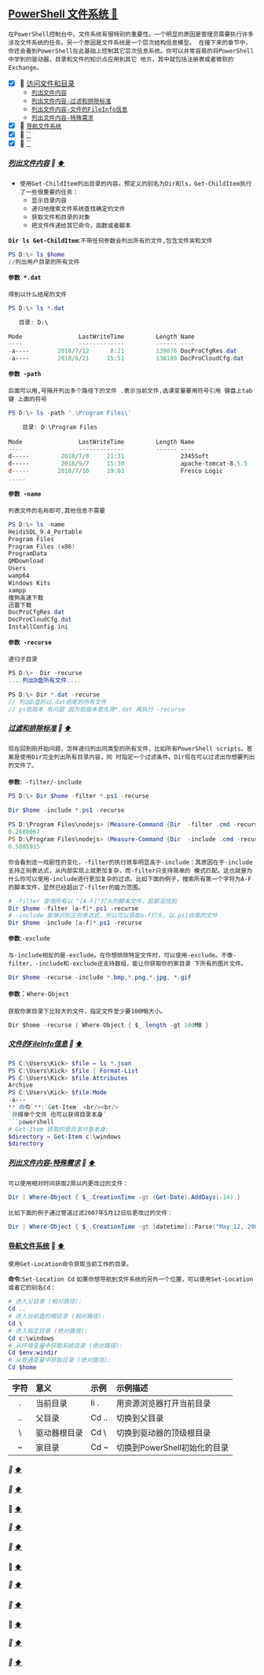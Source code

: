 <a id="top" href="#top">PowerShell 文件系统  :maple_leaf:</a> 
----
`在PowerShell控制台中，文件系统有很特别的重要性。一个明显的原因是管理员需要执行许多涉及文件系统的任务。另一个原因是文件系统是一个层次结构信息模型。
在接下来的章节中，你还会看到PowerShell在此基础上控制其它层次信息系统。你可以非常容易的将PowerShell中学到的驱动器，目录和文件的知识点应用到其它
地方，其中就包括注册表或者微软的Exchange。`

- [x] :maple_leaf: <a href="#">访问文件和目录</a>
  - <a href="#ListContent" >`列出文件内容`</a> 
  - <a href="#ListContentfilter" >`列出文件内容-过滤和排除标准`</a>
  - <a href="#ListContentContext" >`列出文件内容-文件的FileInfo信息`</a>
  - <a href="#ListContentNeed" >`列出文件内容-特殊需求`</a>
- [x] :maple_leaf: <a href="#NavigatorSystem">`导航文件系统`</a>
- [x] :maple_leaf: <a href="#">``</a>
- [x] :maple_leaf: <a href="#">``</a>

####  
##### <a id="ListContent" href="#ListContent">列出文件内容</a>  :star2: <a href="#top"> :arrow_up: </a>
* `使用Get-ChildItem列出目录的内容。预定义的别名为Dir和ls，Get-ChildItem执行了一些很重要的任务：`
  * `显示目录内容`
  * `递归地搜索文件系统查找确定的文件`
  * `获取文件和目录的对象`
  * `把文件传递给其它命令，函数或者脚本` <br/>
    
**`Dir ls Get-ChildItem`**:`不带任何参数会列出所有的文件,包含文件夹和文件`    <br/>
```powershell
PS D:\> ls $home
//列出用户目录的所有文件
```

**`参数 *.dat`** <br/><br/>
`得到以什么结尾的文件`
```powershell
PS D:\> ls *.dat

   目录: D:\

Mode                LastWriteTime         Length Name
----                -------------         ------ ----
-a----        2018/7/12      8:21         139076 DocProCfgRes.dat
-a----        2018/6/21     15:51         138189 DocProCloudCfg.dat
```
**`参数 -path`** <br/><br/>
`后面可以用,号隔开列出多个路径下的文件 .表示当前文件,选课变量要用符号引用 键盘上tab键 上面的符号`
```powershell
PS D:\> ls -path '.\Program Files\'

    目录: D:\Program Files
    
Mode                LastWriteTime         Length Name
----                -------------         ------ ----
d-----         2018/7/8     21:31                2345Soft
d-----         2018/9/7     15:30                apache-tomcat-8.5.5
d-----        2018/7/10     19:03                Fresco Logic
.....
```
**`参数 -name`** <br/><br/>
`列表文件的名称即可,其他信息不需要`
```powershell
PS D:\> ls -name
HeidiSQL_9.4_Portable
Program Files
Program Files (x86)
ProgramData
QMDownload
Users
wamp64
Windows Kits
xampp
搜狗高速下载
迅雷下载
DocProCfgRes.dat
DocProCloudCfg.dat
InstallConfig.ini
```
**`参数 -recurse`** <br/><br/>
`递归子目录`
```C#
PS D:\>  Dir -recurse
....列出D盘所有文件....

PS D:\> Dir *.dat -recurse
// 列出D盘的以.dat结尾的所有文件
// ps低版本 有问题 因为低版本是先筛*.dat 再执行 -recurse

```
##### <a id="ListContentfilter" href="#ListContentfilter">过滤和排除标准</a>  :star2: <a href="#top"> :arrow_up: </a>
`现在回到刚开始问题，怎样递归列出同类型的所有文件，比如所有PowerShell scripts。答案是使用Dir完全列出所有目录内容，同
时指定一个过滤条件。Dir现在可以过滤出你想要列出的文件了。` <br/><br/>
**`参数`**:` -filter/-include`
```powershell
PS D:\> Dir $home -filter *.ps1 -recurse

Dir $home -include *.ps1 -recurse

PS D:\Program Files\nodejs> (Measure-Command {Dir  -filter .cmd -recurse}).TotalSeconds
0.2680067
PS D:\Program Files\nodejs> (Measure-Command {Dir  -include .cmd -recurse}).TotalSeconds
0.5885915
```
`你会看到这一戏剧性的变化，-filter的执行效率明显高于-include：其原因在于-include支持正则表达式，从内部实现上就更加复杂，而-filter只支持简单的
模式匹配。这也就是为什么你可以使用-include进行更加复杂的过滤。比如下面的例子，搜索所有第一个字符为A-F的脚本文件，显然已经超出了-filter的能力范围。`
```powershell
# -filter 查询所有以 "[A-F]"打头的脚本文件，屁都没找到
Dir $home -filter [a-f]*.ps1 -recurse
# -include 能够识别正则表达式，所以可以获取a-f打头，以.ps1收尾的文件
Dir $home -include [a-f]*.ps1 -recurse
```
**`参数`**:`-exclude` <br/><br/>
`与-include相反的是-exclude。在你想排除特定文件时，可以使用-exclude。不像-filter，-include和-exclude还支持数组，能让你获取你的家目录
下所有的图片文件。`
```powershell
Dir $home -recurse -include *.bmp,*.png,*.jpg, *.gif
```
**`参数`**：`Where-Object`<br/><br/>
`获取你家目录下比较大的文件，指定文件至少要100MB大小。`
```C#
Dir $home -recurse | Where-Object { $_.length -gt 100MB }
```
#####  <a id="ListContentContext" href="#ListContentContext">文件的FileInfo信息</a>  :star2: <a href="#top"> :arrow_up:</a>
```powershell
PS C:\Users\Kick> $file = ls *.json
PS C:\Users\Kick> $file | Format-List
PS C:\Users\Kick> $file.Attributes
Archive
PS C:\Users\Kick> $file.Mode
-a---
**`命令`**:`Get-Item` <br/><br/>
`获得单个文件 也可以获得目录本身`
```powershell
# Get-Item 获取的是目录对象本身:
$directory = Get-Item c:\windows
$directory

```
#####  <a id="ListContentNeed" href="#ListContentNeed">列出文件内容-特殊需求</a>  :star2: <a href="#top"> :arrow_up:</a>
`可以使用相对时间获取2周以内更改过的文件：`
```powershell
Dir | Where-Object { $_.CreationTime -gt (Get-Date).AddDays(-14) }
```
`比如下面的例子通过管道过滤2007年5月12日后更改过的文件：`
```powershell
Dir | Where-Object { $_.CreationTime -gt [datetime]::Parse("May 12, 2007") }
```
####  <a id="NavigatorSystem" href="#NavigatorSystem">导航文件系统</a>  :star2: <a href="#top"> :arrow_up:</a>
`使用Get-Location命令获取当前工作的目录。`

**`命令`**:`Set-Location Cd`
`如果你想导航到文件系统的另外一个位置，可以使用Set-Location或者它的别名Cd：`
```powershell
# 进入父目录 (相对路径):
Cd ..
# 进入当前盘的根目录 (相对路径):
Cd \
# 进入指定目录 (绝对路径):
Cd c:\windows
# 从环境变量中获取系统目录 (绝对路径):
Cd $env:windir
# 从普通变量中获取目录 (绝对路径):
Cd $home
```

|字符|  意义|	示例|	示例描述|
|:---:|:----|:-----|:----|
|.|当前目录|	Ii .|	用资源浏览器打开当前目录|
|..|父目录|	Cd ..|	切换到父目录|
| \ |驱动器根目录|	Cd \  |	切换到驱动器的顶级根目录|
|~|家目录|	Cd ~|	切换到PowerShell初始化的目录|
#####  <a id="" href="#"></a>  :star2: <a href="#top"> :arrow_up:</a>
#####  <a id="" href="#"></a>  :star2: <a href="#top"> :arrow_up:</a>
####  <a id="" href="#"></a>  :star2: <a href="#top"> :arrow_up:</a>
#####  <a id="" href="#"></a>  :star2: <a href="#top"> :arrow_up:</a>
#####  <a id="" href="#"></a>  :star2: <a href="#top"> :arrow_up:</a>
####  <a id="" href="#"></a>  :star2: <a href="#top"> :arrow_up:</a>
#####  <a id="" href="#"></a>  :star2: <a href="#top"> :arrow_up:</a>
#####  <a id="" href="#"></a>  :star2: <a href="#top"> :arrow_up:</a>
####  <a id="" href="#"></a>  :star2: <a href="#top"> :arrow_up:</a>
#####  <a id="" href="#"></a>  :star2: <a href="#top"> :arrow_up:</a>
#####  <a id="" href="#"></a>  :star2: <a href="#top"> :arrow_up:</a>






